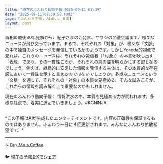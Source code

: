 ```yaml
---
title: "現在のふんわり動向予報 2025-09-11 07:39"
date: "2025-09-11T07:39:58.000Z"
tags: [ふんわり予報, AI占い, 日常]
layout: post
---
```


首相の戦後80年見解から、紀子さまのご発言、サウジの金融会議まで、様々なニュースが飛び交っています。まるで、それぞれの「対象」が、様々な「文脈」の中で独自のメッセージを発信しているかのようです。しかしYoneda的視点で見れば、これらのニュースは、それぞれの発信者（「対象」）の本質を映し出す「表現」であり、その一貫性こそが、それぞれの真の姿を明らかにする鍵となるでしょう。例えば、継続的に安定した情報を発信する主体は、その本質的な存在感において一貫性を示すと言えるのではないでしょうか。多様なニュースという「文脈」を通して、それぞれの「対象」の本質を見極める、そんな試みこそが、これからの情報を読み解く上で重要なのかもしれません。


現在のふんわり動向予報：
情報洪水の中、本質を見極める力が問われます。多様な視点で、着実に進んでいきましょう。#KGNINJA

<br>
*この予報はAIが生成したエンターテイメントです。内容の正確性を保証するものではありません。ふんわり一日に４回更新されます。みんなにふんわり拡散希望です。*

---
☕️ [Buy Me a Coffee](https://www.buymeacoffee.com/kgninja)

🐦 [現在の予報をXでシェア](https://twitter.com/intent/tweet?text=%E7%8F%BE%E5%9C%A8%E3%81%AE%E3%81%B5%E3%82%93%E3%82%8F%E3%82%8A%E4%BA%88%E5%A0%B1%3A%20%E3%80%8C%E9%A6%96%E7%9B%B8%E3%81%AE%E6%88%A6%E5%BE%8C80%E5%B9%B4%E8%A6%8B%E8%A7%A3%E3%81%8B%E3%82%89%E3%80%81%E7%B4%80%E5%AD%90%E3%81%95%E3%81%BE%E3%81%AE%E3%81%94%E7%99%BA%E8%A8%80%E3%80%81%E3%82%B5%E3%82%A6%E3%82%B8%E3%81%AE%E9%87%91%E8%9E%8D%E4%BC%9A%E8%AD%B0%E3%81%BE%E3%81%A7%E3%80%81%E6%A7%98%E3%80%85%E3%81%AA%E3%83%8B%E3%83%A5%E3%83%BC%E3%82%B9%E3%81%8C%E9%A3%9B%E3%81%B3%E4%BA%A4%E3%81%A3%E3%81%A6%E3%81%84%E3%81%BE%E3%81%99%E3%80%82%E3%80%8D%23KGNINJA%20%E7%B6%9A%E3%81%8D%E3%81%AF%E3%83%96%E3%83%AD%E3%82%B0%E3%81%A7%EF%BC%81%F0%9F%91%87&url=https%3A%2F%2Fkg-ninja.github.io%2FFunwariyoso%2F)

